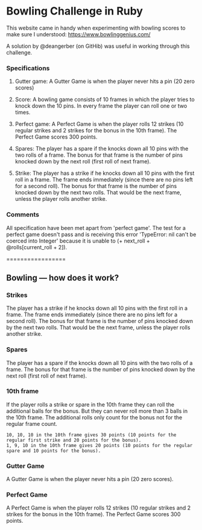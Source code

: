 Bowling Challenge in Ruby
=================

This website came in handy when experimenting with bowling scores to make sure I understood: https://www.bowlinggenius.com/

A solution by @deangerber (on GitHib) was useful in working through this challenge. 

### Specifications 

1. Gutter game: A Gutter Game is when the player never hits a pin (20 zero scores)

2. Score: A bowling game consists of 10 frames in which the player tries to knock down the 10 pins. In every frame the player can roll one or two times.

3. Perfect game: A Perfect Game is when the player rolls 12 strikes (10 regular strikes and 2 strikes for the bonus in the 10th frame). The Perfect Game scores 300 points.

4. Spares: The player has a spare if the knocks down all 10 pins with the two rolls of a frame. The bonus for that frame is the number of pins knocked down by the next roll (first roll of next frame).

5. Strike: The player has a strike if he knocks down all 10 pins with the first roll in a frame. The frame ends immediately (since there are no pins left for a second roll). The bonus for that frame is the number of pins knocked down by the next two rolls. That would be the next frame, unless the player rolls another strike.

### Comments 

All specification have been met apart from 'perfect game'. The test for a perfect game doesn't pass and is receiving this error 'TypeError: nil can't be coerced into Integer' because it is unable to (+ next_roll + @rolls[current_roll + 2]). 

=================

## Bowling — how does it work?

### Strikes

The player has a strike if he knocks down all 10 pins with the first roll in a frame. The frame ends immediately (since there are no pins left for a second roll). The bonus for that frame is the number of pins knocked down by the next two rolls. That would be the next frame, unless the player rolls another strike.

### Spares

The player has a spare if the knocks down all 10 pins with the two rolls of a frame. The bonus for that frame is the number of pins knocked down by the next roll (first roll of next frame).

### 10th frame

If the player rolls a strike or spare in the 10th frame they can roll the additional balls for the bonus. But they can never roll more than 3 balls in the 10th frame. The additional rolls only count for the bonus not for the regular frame count.

    10, 10, 10 in the 10th frame gives 30 points (10 points for the regular first strike and 20 points for the bonus).
    1, 9, 10 in the 10th frame gives 20 points (10 points for the regular spare and 10 points for the bonus).

### Gutter Game

A Gutter Game is when the player never hits a pin (20 zero scores).

### Perfect Game

A Perfect Game is when the player rolls 12 strikes (10 regular strikes and 2 strikes for the bonus in the 10th frame). The Perfect Game scores 300 points.
